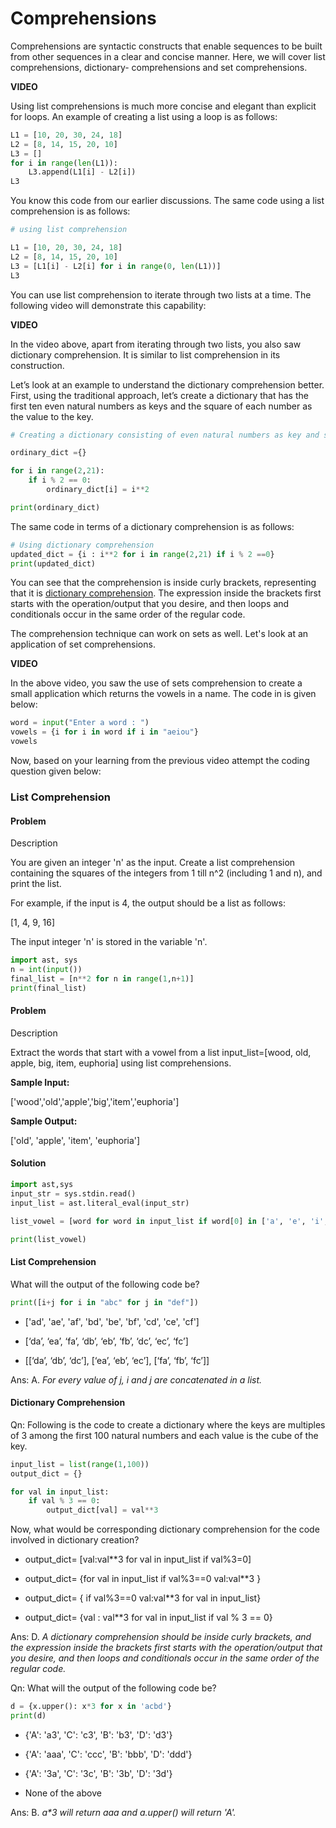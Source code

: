 # Comprehensions

Comprehensions are syntactic constructs that enable sequences to be built from other sequences in a clear and concise manner. Here, we will cover list comprehensions, dictionary- comprehensions and set comprehensions.

**VIDEO**

Using list comprehensions is much more concise and elegant than explicit for loops. An example of creating a list using a loop is as follows:

```python
L1 = [10, 20, 30, 24, 18]
L2 = [8, 14, 15, 20, 10]
L3 = []
for i in range(len(L1)):
    L3.append(L1[i] - L2[i])
L3
```

You know this code from our earlier discussions. The same code using a list comprehension is as follows:

```python
# using list comprehension

L1 = [10, 20, 30, 24, 18]
L2 = [8, 14, 15, 20, 10]
L3 = [L1[i] - L2[i] for i in range(0, len(L1))]
L3
```

You can use list comprehension to iterate through two lists at a time. The following video will demonstrate this capability:

**VIDEO**

In the video above, apart from iterating through two lists, you also saw dictionary comprehension. It is similar to list comprehension in its construction.  

Let’s look at an example to understand the dictionary comprehension better. First, using the traditional approach, let’s create a dictionary that has the first ten even natural numbers as keys and the square of each number as the value to the key.

```python
# Creating a dictionary consisting of even natural numbers as key and square of each element as value

ordinary_dict ={}

for i in range(2,21):
    if i % 2 == 0:
        ordinary_dict[i] = i**2

print(ordinary_dict)
```

The same code in terms of a dictionary comprehension is as follows:

```python
# Using dictionary comprehension
updated_dict = {i : i**2 for i in range(2,21) if i % 2 ==0}
print(updated_dict)
```

You can see that the comprehension is inside curly brackets, representing that it is <u>dictionary comprehension</u>. The expression inside the brackets first starts with the operation/output that you desire, and then loops and conditionals occur in the same order of the regular code. 

The comprehension technique can work on sets as well. Let's look at an application of set comprehensions.

**VIDEO**

In the above video, you saw the use of sets comprehension to create a small application which returns the vowels in a name. The code in is given below: 

```python
word = input("Enter a word : ")
vowels = {i for i in word if i in "aeiou"}
vowels
```

Now, based on your learning from the previous video attempt the coding question given below:

### List Comprehension

#### Problem

Description

You are given an integer 'n' as the input. Create a list comprehension containing the squares of the integers from 1 till n^2 (including 1 and n), and print the list. 

For example, if the input is 4, the output should be a list as follows:

[1, 4, 9, 16]

The input integer 'n' is stored in the variable 'n'.

```python
import ast, sys
n = int(input())
final_list = [n**2 for n in range(1,n+1)]
print(final_list)
```

#### Problem

Description

Extract the words that start with a vowel from a list input_list=[wood, old, apple, big, item, euphoria] using list comprehensions.

**Sample Input:**

['wood','old','apple','big','item','euphoria']

**Sample Output:**

['old', 'apple', 'item', 'euphoria']

#### Solution

```python
import ast,sys
input_str = sys.stdin.read()
input_list = ast.literal_eval(input_str)

list_vowel = [word for word in input_list if word[0] in ['a', 'e', 'i', 'o', 'u']]

print(list_vowel)
```

#### List Comprehension

What will the output of the following code be?

```python
print([i+j for i in "abc" for j in "def"])
```

- ['ad', 'ae', 'af', 'bd', 'be', 'bf', 'cd', 'ce', 'cf']

- [‘da’, ‘ea’, ‘fa’, ‘db’, ‘eb’, ‘fb’, ‘dc’, ‘ec’, ‘fc’]

- [[‘da’, ‘db’, ‘dc’], [‘ea’, ‘eb’, ‘ec’], [‘fa’, ‘fb’, ‘fc’]]

Ans: A. *For every value of j, i and j are concatenated in a list.*

#### Dictionary Comprehension

Qn: Following is the code to create a dictionary where the keys are multiples of 3 among the first 100 natural numbers and each value is the cube of the key.

```python
input_list = list(range(1,100))
output_dict = {}

for val in input_list:
    if val % 3 == 0:
        output_dict[val] = val**3
```

Now, what would be corresponding dictionary comprehension for the code involved in dictionary creation?

- output_dict= [val:val**3 for val in input_list if val%3=0]

- output_dict= {for val in input_list if val%3==0 val:val**3 }

- output_dict= { if val%3==0 val:val**3 for val in input_list}

- output_dict= {val : val**3 for val in input_list if val % 3 == 0}

Ans: D. *A dictionary comprehension should be inside curly brackets, and the expression inside the brackets first starts with the operation/output that you desire, and then loops and conditionals occur in the same order of the regular code.*

Qn: What will the output of the following code be?

```python
d = {x.upper(): x*3 for x in 'acbd'}
print(d)
```

- {'A': 'a3', 'C': 'c3', 'B': 'b3', 'D': 'd3'}

- {'A': 'aaa', 'C': 'ccc', 'B': 'bbb', 'D': 'ddd'}

- {'A': '3a', 'C': '3c', 'B': '3b', 'D': '3d'}

- None of the above

Ans: B. _a*3 will return aaa and a.upper() will return 'A'._
